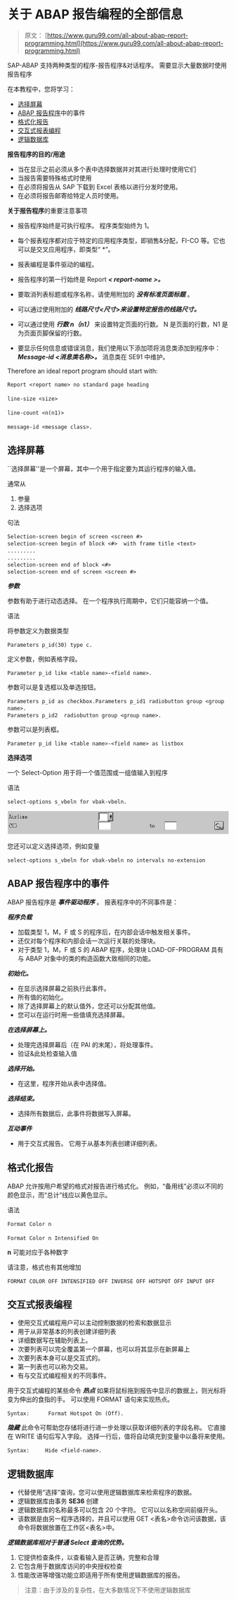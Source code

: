 # 关于 ABAP 报告编程的全部信息

> 原文： [https://www.guru99.com/all-about-abap-report-programming.html](https://www.guru99.com/all-about-abap-report-programming.html)

SAP-ABAP 支持两种类型的程序-报告程序&对话程序。 需要显示大量数据时使用报告程序

在本教程中，您将学习：

*   [选择屏幕](#1)
*   [ABAP 报告程序](#2)中的事件
*   [格式化报告](#3)
*   [交互式报表编程](#4)
*   [逻辑数据库](#5)

**报告程序的目的/用途**

*   当在显示之前必须从多个表中选择数据并对其进行处理时使用它们
*   当报告需要特殊格式时使用
*   在必须将报告从 SAP 下载到 Excel 表格以进行分发时使用。
*   在必须将报告邮寄给特定人员时使用。

**关于报告程序**的重要注意事项

*   报告程序始终是可执行程序。 程序类型始终为 1。
*   每个报表程序都对应于特定的应用程序类型，即销售&分配，FI-CO 等。它也可以是交叉应用程序，即类型“ *”。
*   报表编程是事件驱动的编程。

*   报告程序的第一行始终是 Report ***< report-name >。***
*   要取消列表标题或程序名称，请使用附加的 ***没有标准页面标题*** 。
*   可以通过使用附加的 ***线路尺寸<尺寸>来设置特定报告的线路尺寸。***
*   可以通过使用 ***行数 n（n1）*** 来设置特定页面的行数。 N 是页面的行数，N1 是为页面页脚保留的行数。
*   要显示任何信息或错误消息，我们使用以下添加项将消息类添加到程序中： ***Message-id <消息类名称>。*** 消息类在 SE91 中维护。

Therefore an ideal report program should start with:

```
Report <report name> no standard page heading

line-size <size>

line-count <n(n1)>

message-id <message class>.
```

## 选择屏幕

``选择屏幕''是一个屏幕，其中一个用于指定要为其运行程序的输入值。

通常从

1.  参量
2.  选择选项

句法

```
Selection-screen begin of screen <screen #>
selection-screen begin of block <#>  with frame title <text>
.........
.........
selection-screen end of block <#>
selection-screen end of screen <screen #>
```

***参数***

参数有助于进行动态选择。 在一个程序执行周期中，它们只能容纳一个值。

语法

将参数定义为数据类型

```
Parameters p_id(30) type c.
```

定义参数，例如表格字段。

```
Parameter p_id like <table name>-<field name>.
```

参数可以是复选框以及单选按钮。

```
Parameters p_id as checkbox.Parameters p_id1 radiobutton group <group name>.
Parameters p_id2  radiobutton group <group name>.
```

参数可以是列表框。

```
Parameter p_id like <table name>-<field name> as listbox
```

**选择选项**

一个 Select-Option 用于将一个值范围或一组值输入到程序

语法

```
select-options s_vbeln for vbak-vbeln.
```

![All About ABAP Report Programming](img/c41037b37adde5d2e182cf1c6dec2e5c.png "Sap-Select-Option-Report-Programming")

您还可以定义选择选项，例如变量

```
select-options s_vbeln for vbak-vbeln no intervals no-extension
```

## ABAP 报告程序中的事件

ABAP 报告程序是 ***事件驱动程序*** 。 报表程序中的不同事件是：

***程序负载***

*   加载类型 1，M，F 或 S 的程序后，在内部会话中触发相关事件。
*   还仅对每个程序和内部会话一次运行关联的处理块。
*   对于类型 1，M，F 或 S 的 ABAP 程序，处理块 LOAD-OF-PROGRAM 具有与 ABAP 对象中的类的构造函数大致相同的功能。

***初始化。***

*   在显示选择屏幕之前执行此事件。
*   所有值的初始化。
*   除了选择屏幕上的默认值外，您还可以分配其他值。
*   您可以在运行时用一些值填充选择屏幕。

***在选择屏幕上。***

*   处理完选择屏幕后（在 PAI 的末尾），将处理事件。
*   验证&此处检查输入值

***选择开始。***

*   在这里，程序开始从表中选择值。

***选择结束。***

*   选择所有数据后，此事件将数据写入屏幕。

***互动事件***

*   用于交互式报告。 它用于从基本列表创建详细列表。

## 格式化报告

ABAP 允许按用户希望的格式对报告进行格式化。 例如，“备用线”必须以不同的颜色显示，而“总计”线应以黄色显示。

语法

```
Format Color n

Format Color n Intensified On
```

**n** 可能对应于各种数字

请注意，格式也有其他增加

```
FORMAT COLOR OFF INTENSIFIED OFF INVERSE OFF HOTSPOT OFF INPUT OFF
```

## 交互式报表编程

*   使用交互式编程用户可以主动控制数据的检索和数据显示
*   用于从非常基本的列表创建详细列表
*   详细数据写在辅助列表上。
*   次要列表可以完全覆盖第一个屏幕，也可以将其显示在新屏幕上
*   次要列表本身可以是交互式的。
*   第一列表也可以称为交易。
*   有与交互式编程相关的不同事件。

用于交互式编程的某些命令
***热点***
如果将鼠标拖到报告中显示的数据上，则光标将变为伸出的食指的手。 可以使用 FORMAT 语句来实现热点。

```
Syntax:      Format Hotspot On (Off).
```

***隐藏***
此命令可帮助您存储将进行进一步处理以获取详细列表的字段名称。 它直接在 WRITE 语句后写入字段。 选择一行后，值将自动填充到变量中以备将来使用。

```
Syntax:     Hide <field-name>.
```

## 逻辑数据库

*   代替使用“选择”查询，您可以使用逻辑数据库来检索程序的数据。
*   逻辑数据库由事务 **SE36** 创建
*   逻辑数据库的名称最多可以包含 20 个字符。 它可以以名称空间前缀开头。
*   该数据是由另一程序选择的，并且可以使用 GET <表名>命令访问该数据，该命令将数据放置在工作区<表名>中。

***逻辑数据库相对于普通 Select 查询的优势。***

1.  它提供检查条件，以查看输入是否正确，完整和合理
2.  它包含用于数据库访问的中央授权检查
3.  性能改进等增强功能立即适用于所有使用逻辑数据库的报告。

> 注意：由于涉及的复杂性，在大多数情况下不使用逻辑数据库